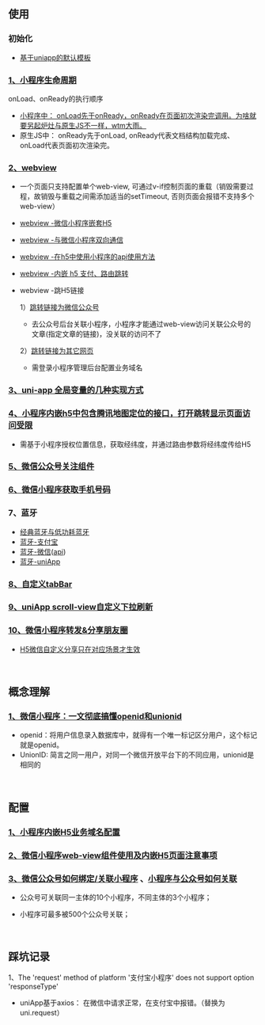 ## 使用
### 初始化

* [基于uniapp的默认模板](https://github.com/yang1212/build-demo/tree/master/4%E3%80%81%E5%B0%8F%E7%A8%8B%E5%BA%8F/uniapp-demo)


### [1、小程序生命周期](https://blog.csdn.net/qq_37291064/article/details/87913066)

onLoad、onReady的执行顺序

* [小程序中： onLoad先于onReady，onReady在页面初次渲染完调用。为啥就要另起炉灶与原生JS不一样，wtm大雨。](https://juejin.cn/post/6844903928400707591)
* 原生JS中： onReady先于onLoad, onReady代表文档结构加载完成、onLoad代表页面初次渲染完。

### [2、webview](https://uniapp.dcloud.net.cn/component/web-view.html#web-view)
* 一个页面只支持配置单个web-view, 可通过v-if控制页面的重载（销毁需要过程，故销毁与重载之间需添加适当的setTimeout, 否则页面会报错不支持多个web-view）
* [webview -微信小程序嵌套H5](https://www.aliyue.net/10218.html)
* [webview -与微信小程序双向通信](https://juejin.cn/post/6920840441378275336)
* [webview -在h5中使用小程序的api使用方法](https://juejin.cn/post/6844904061842653191)
* [webview -内嵌 h5 支付、路由跳转](https://developers.weixin.qq.com/community/develop/article/doc/0008e22ff80d088bcd9c8b42156c13)
* webview -跳H5链接

    1）[跳转链接为微信公众号](https://developers.weixin.qq.com/community/develop/doc/0002e28d800ab084efad2e5c158400)
    
    * 去公众号后台关联小程序，小程序才能通过web-view访问关联公众号的文章(指定文章的链接)，没关联的访问不了
  
    2）[跳转链接为其它网页](https://www.abwuliu.com/news/99137.html)
    
    * 需登录小程序管理后台配置业务域名


### [3、uni-app 全局变量的几种实现方式](https://ask.dcloud.net.cn/article/35021)

### [4、小程序内嵌h5中包含腾讯地图定位的接口，打开跳转显示页面访问受限](https://forum.alipay.com/mini-app/post/13701013)
* 需基于小程序授权位置信息，获取经纬度，并通过路由参数将经纬度传给H5

### [5、微信公众号关注组件](https://developers.weixin.qq.com/miniprogram/dev/component/official-account.html)

### [6、微信小程序获取手机号码](https://www.jianshu.com/p/9aceb1fcb3a0)

### 7、蓝牙
* [经典蓝牙与低功耗蓝牙](https://zhuanlan.zhihu.com/p/149244010)
* [蓝牙-支付宝](https://opendocs.alipay.com/mini/api/bluetooth-intro)
* [蓝牙-微信](https://developers.weixin.qq.com/miniprogram/dev/framework/device/ble.html)([api](https://developers.weixin.qq.com/miniprogram/dev/api/device/bluetooth-ble/wx.writeBLECharacteristicValue.html))
* [蓝牙-uniApp](https://uniapp.dcloud.net.cn/api/system/bluetooth.html)

### [8、自定义tabBar](https://developers.weixin.qq.com/miniprogram/dev/framework/ability/custom-tabbar.html)

### [9、uniApp scroll-view自定义下拉刷新](https://blog.csdn.net/houruoyu3/article/details/112481762)

### [10、微信小程序转发&分享朋友圈](https://developers.weixin.qq.com/miniprogram/dev/reference/api/Page.html#onShareAppMessage-Object-object)
* [H5微信自定义分享只在对应场景才生效](https://developers.weixin.qq.com/community/develop/doc/00004c7ff500f8527f2d9656951800)

<br/>

## 概念理解
### [1、微信小程序：一文彻底搞懂openid和unionid](https://cloud.tencent.com/developer/article/1708827)
* openid：将用户信息录入数据库中，就得有一个唯一标记区分用户，这个标记就是openid。
* UnionID:  简言之同一用户，对同一个微信开放平台下的不同应用，unionid是相同的

<br/>

## 配置
### [1、小程序内嵌H5业务域名配置](https://www.abwuliu.com/news/99137.html)

### [2、微信小程序web-view组件使用及内嵌H5页面注意事项](https://blog.51cto.com/u_12849855/4714799)

### [3、微信公众号如何绑定/关联小程序](https://help.youzan.com/displaylist/detail_4_4-2-1056) 、[小程序与公众号如何关联](https://juejin.cn/post/6993622759175618590)

* 公众号可关联同一主体的10个小程序，不同主体的3个小程序；

* 小程序可最多被500个公众号关联；

<br/>


## 踩坑记录
1、The 'request' method of platform '支付宝小程序' does not support option 'responseType'
* uniApp基于axios： 在微信中请求正常，在支付宝中报错。（替换为uni.request）





